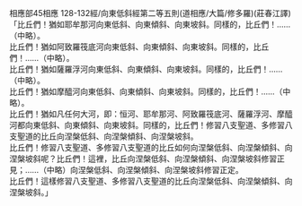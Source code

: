 相應部45相應 128-132經/向東低斜經第二等五則(道相應/大篇/修多羅)(莊春江譯)  
「比丘們！猶如耶牟那河向東低斜、向東傾斜、向東坡斜。同樣的，比丘們！……（中略）。  
比丘們！猶如阿致羅筏底河向東低斜、向東傾斜、向東坡斜。同樣的，比丘們！……（中略）。  
比丘們！猶如薩羅浮河向東低斜、向東傾斜、向東坡斜。同樣的，比丘們！……（中略）。  
比丘們！猶如摩醯河向東低斜、向東傾斜、向東坡斜。同樣的，比丘們！……（中略）。  
比丘們！猶如凡任何大河，即：恒河、耶牟那河、阿致羅筏底河、薩羅浮河、摩醯河都向東低斜、向東傾斜、向東坡斜。同樣的，比丘們！修習八支聖道、多修習八支聖道的比丘向涅槃低斜、向涅槃傾斜、向涅槃坡斜。  
比丘們！修習八支聖道、多修習八支聖道的比丘如何向涅槃低斜、向涅槃傾斜、向涅槃坡斜呢？比丘們！這裡，比丘向涅槃低斜、向涅槃傾斜、向涅槃坡斜修習正見；……（中略）向涅槃低斜、向涅槃傾斜、向涅槃坡斜修習正定。  
比丘們！這樣修習八支聖道、多修習八支聖道的比丘向涅槃低斜、向涅槃傾斜、向涅槃坡斜。」  
  
  
